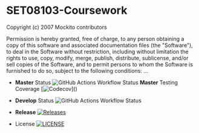 # SET08103-Coursework

Copyright (c) 2007 Mockito contributors

Permission is hereby granted, free of charge, to any person obtaining a copy
of this software and associated documentation files (the "Software"), to deal
in the Software without restriction, including without limitation the rights
to use, copy, modify, merge, publish, distribute, sublicense, and/or sell
copies of the Software, and to permit persons to whom the Software is
furnished to do so, subject to the following conditions: ...

* **Master** Status ![GitHub Actions Workflow Status](https://img.shields.io/github/actions/workflow/status/SET08103-Group-17/SET08103-Coursework/main.yml?branch=master&labelColor=blue) 
**Master** Testing Coverage [![Codecov](https://codecov.io/gh/SET08103-Group-17/SET08103-Coursework/branch/master/graph/badge.svg?)]()

* **Develop** Status ![GitHub Actions Workflow Status](https://img.shields.io/github/actions/workflow/status/SET08103-Group-17/SET08103-Coursework/main.yml?branch=develop&labelColor=blue)


* **Release** [![Releases](https://img.shields.io/github/release/SET08103-Group-17/SET08103-Coursework/all.svg?labelColor=orange&label)](https://github.com/SET08103-Group-17/SET08103-Coursework/releases)
* License [![LICENSE](https://img.shields.io/github/license/SET08103-Group-17/SET08103-Coursework.svg?style=flat)](https://github.com/SET08103-Group-17/SET08103-Coursework/master/blob/LICENSE)
